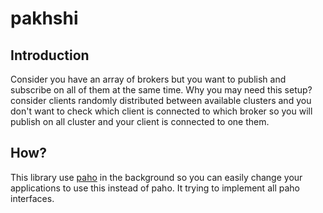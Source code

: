 # pakhshi

## Introduction
Consider you have an array of brokers but you want to publish and subscribe on all of them at the same time.
Why you may need this setup? consider clients randomly distributed between available clusters and you don't want to check which client is connected to which
broker so you will publish on all cluster and your client is connected to one them.

## How?
This library use [paho](https://github.com/eclipse/paho.mqtt.golang) in the background so you can easily change your applications to use this instead of paho.
It trying to implement all paho interfaces.
